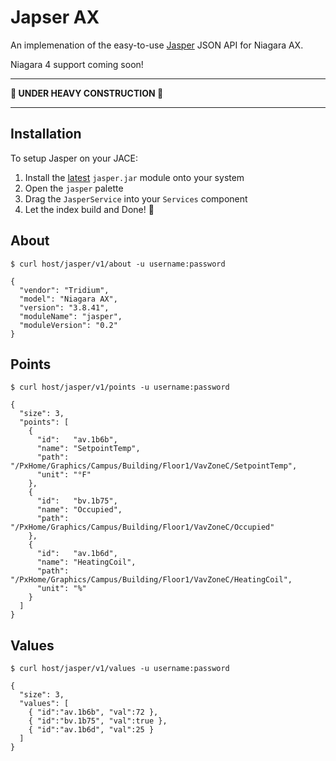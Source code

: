 # Japser AX

[jasper]: https://github.com/novant-io/jasper

An implemenation of the easy-to-use [Jasper][jasper] JSON API for Niagara AX.

Niagara 4 support coming soon!

---

**🚧 UNDER HEAVY CONSTRUCTION 🚧**

---

## Installation

[rel]: https://github.com/novant-io/jasper-ax/releases

To setup Jasper on your JACE:

 1. Install the [latest][rel] `jasper.jar` module onto your system
 2. Open the `jasper` palette
 3. Drag the `JasperService` into your `Services` component
 4. Let the index build and Done! 🏁

## About

    $ curl host/jasper/v1/about -u username:password

    {
      "vendor": "Tridium",
      "model": "Niagara AX",
      "version": "3.8.41",
      "moduleName": "jasper",
      "moduleVersion": "0.2"
    }

## Points

    $ curl host/jasper/v1/points -u username:password

    {
      "size": 3,
      "points": [
        {
          "id":   "av.1b6b",
          "name": "SetpointTemp",
          "path": "/PxHome/Graphics/Campus/Building/Floor1/VavZoneC/SetpointTemp",
          "unit": "°F"
        },
        {
          "id":   "bv.1b75",
          "name": "Occupied",
          "path": "/PxHome/Graphics/Campus/Building/Floor1/VavZoneC/Occupied"
        },
        {
          "id":   "av.1b6d",
          "name": "HeatingCoil",
          "path": "/PxHome/Graphics/Campus/Building/Floor1/VavZoneC/HeatingCoil",
          "unit": "%"
        }
      ]
    }

## Values

    $ curl host/jasper/v1/values -u username:password

    {
      "size": 3,
      "values": [
        { "id":"av.1b6b", "val":72 },
        { "id":"bv.1b75", "val":true },
        { "id":"av.1b6d", "val":25 }
      ]
    }

